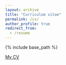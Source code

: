 ```yaml
---
layout: archive
title: "Curriculum vitae"
permalink: /cv/
author_profile: true
redirect_from:
  - /resume
---
```


{% include base_path %}

[My CV](elaine-gao.github.io/assets/CV-231110.pdf)

